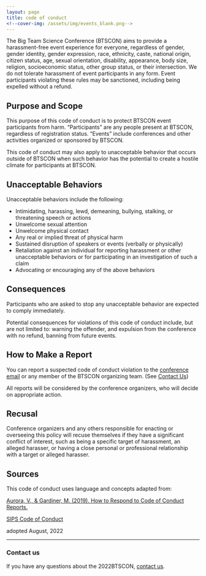 ```yaml
---
layout: page
title: code of conduct
<!--cover-img: /assets/img/events_blank.png-->
---
```


The Big Team Science Conference (BTSCON) aims to provide a harassment-free event experience for everyone, regardless of gender, gender identity, gender expression, race, ethnicity, caste, national origin, citizen status, age, sexual orientation, disability, appearance, body size, religion, socioeconomic status, other group status, or their intersection. We do not tolerate harassment of event participants in any form. Event participants violating these rules may be sanctioned, including being expelled without a refund.

## Purpose and Scope

This purpose of this code of conduct is to protect BTSCON event participants from harm. “Participants” are any people present at BTSCON, regardless of registration status. “Events” include conferences and other activities organized or sponsored by BTSCON.

This code of conduct may also apply to unacceptable behavior that occurs outside of BTSCON when such behavior has the potential to create a hostile climate for participants at BTSCON.

## Unacceptable Behaviors

Unacceptable behaviors include the following:

* Intimidating, harassing, lewd, demeaning, bullying, stalking, or threatening speech or actions
* Unwelcome sexual attention
* Unwelcome physical contact
* Any real or implied threat of physical harm
* Sustained disruption of speakers or events (verbally or physically)
* Retaliation against an individual for reporting harassment or other unacceptable behaviors or for participating in an investigation of such a claim
* Advocating or encouraging any of the above behaviors

## Consequences

Participants who are asked to stop any unacceptable behavior are expected to comply immediately.

Potential consequences for violations of this code of conduct include, but are not limited to: warning the offender, and expulsion from the conference with no refund, banning from future events.

## How to Make a Report

You can report a suspected code of conduct violation to the [conference email](mailto:bigteamscienceconference@gmail.com) or any member of the BTSCON organizing team. (See [Contact Us]({{site.baseurl}}))

All reports will be considered by the conference organizers, who will decide on appropriate action.

## Recusal

Conference organizers and any others responsible for enacting or overseeing this policy will recuse themselves if they have a significant conflict of interest, such as being a specific target of harassment, an alleged harasser, or having a close personal or professional relationship with a target or alleged harasser.

## Sources

This code of conduct uses language and concepts adapted from:

[Aurora, V., & Gardiner, M. (2019). How to Respond to Code of Conduct Reports.](https://files.frameshiftconsulting.com/books/cocguide.pdf)

[SIPS Code of Conduct](http://improvingpsych.org/sipsinaction/code/)

adopted August, 2022

***

### Contact us
If you have any questions about the 2022BTSCON, [contact us](mailto:bigteamscienceconference@gmail.com).

<br>
<br>

